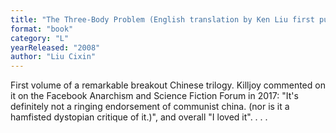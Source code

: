 ```yaml
---
title: "The Three-Body Problem (English translation by Ken Liu first published in 2014; first serialised in 科幻世界 (Science Fiction World) 2008, first book publication as 三体, 2008)"
format: "book"
category: "L"
yearReleased: "2008"
author: "Liu Cixin"
---
```


First volume of a remarkable breakout Chinese trilogy. Killjoy commented on it on the Facebook Anarchism and Science Fiction Forum in 2017: "It's definitely not a ringing endorsement of communist china. (nor is it a hamfisted dystopian critique of it.)", and overall "I loved it". . . .
